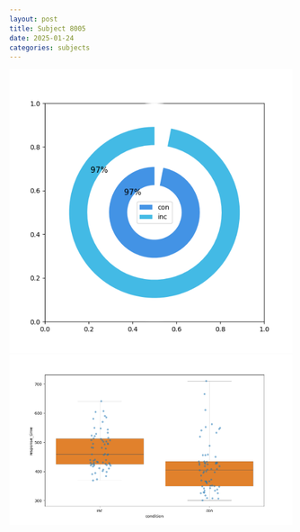 ```yaml
---
layout: post
title: Subject 8005
date: 2025-01-24
categories: subjects
---
```


![](data/8005/run-28/8005_accuracy_by_condition.png)
![](data/8005/run-28/8005_rt.png)
